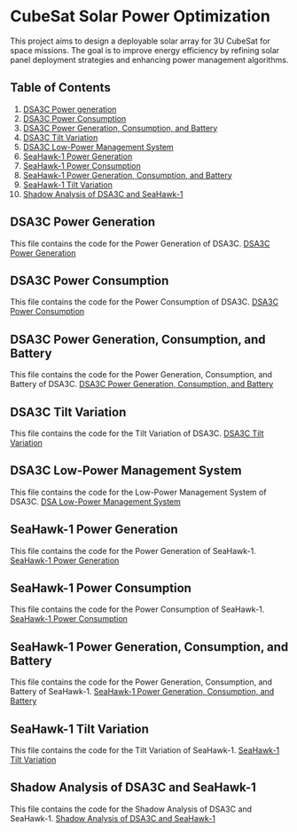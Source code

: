 # CubeSat Solar Power Optimization

This project aims to design a deployable solar array for 3U CubeSat for space missions. The goal is to improve energy efficiency by refining solar panel deployment strategies and enhancing power management algorithms.

## Table of Contents
1. [DSA3C Power generation](#DSA3CGeneration)
2. [DSA3C Power Consumption](#DSA3CConsumption)
3. [DSA3C Power Generation, Consumption, and Battery](#DSA3CBCG)
4. [DSA3C Tilt Variation](#TiltVariationDSA3C)
5. [DSA3C Low-Power Management System](#LowPowerMode)
6. [SeaHawk-1 Power Generation](#SHGeneration)
7. [SeaHawk-1 Power Consumption](#SHConsumption)
8. [SeaHawk-1 Power Generation, Consumption, and Battery](#SHBCG)
9. [SeaHawk-1 Tilt Variation](#TiltVariationSH)
10. [Shadow Analysis of DSA3C and SeaHawk-1](#ShadowingModel)

## DSA3C Power Generation

This file contains the code for the Power Generation of DSA3C.
[DSA3C Power Generation](https://github.com/AEE24-008/DSA3C/blob/main/DSA3CGeneration.m)

## DSA3C Power Consumption

This file contains the code for the Power Consumption of DSA3C.
[DSA3C Power Consumption](https://github.com/AEE24-008/DSA3C/blob/main/DSA3CConsumption.m)

## DSA3C Power Generation, Consumption, and Battery
This file contains the code for the Power Generation, Consumption, and Battery of DSA3C.
[DSA3C Power Generation, Consumption, and Battery](https://github.com/AEE24-008/DSA3C/blob/main/DSA3BCG.m)

## DSA3C Tilt Variation

This file contains the code for the Tilt Variation of DSA3C.
[DSA3C Tilt Variation](https://github.com/AEE24-008/DSA3C/blob/main/TiltVariationDSA3C.m)

## DSA3C Low-Power Management System

This file contains the code for the Low-Power Management System of DSA3C.
[DSA Low-Power Management System](https://github.com/AEE24-008/DSA3C/blob/main/LowPowerMode.m)

## SeaHawk-1 Power Generation

This file contains the code for the Power Generation of SeaHawk-1.
[SeaHawk-1 Power Generation](https://github.com/AEE24-008/DSA3C/blob/main/SHGeneration.m)

## SeaHawk-1 Power Consumption

This file contains the code for the Power Consumption of SeaHawk-1.
[SeaHawk-1 Power Consumption](https://github.com/AEE24-008/DSA3C/blob/main/SHConsumption.m)

## SeaHawk-1 Power Generation, Consumption, and Battery

This file contains the code for the Power Generation, Consumption, and Battery of SeaHawk-1.
[SeaHawk-1 Power Generation, Consumption, and Battery](https://github.com/AEE24-008/DSA3C/blob/main/SHBCG.m)

## SeaHawk-1 Tilt Variation

This file contains the code for the Tilt Variation of SeaHawk-1.
[SeaHawk-1 Tilt Variation](https://github.com/AEE24-008/DSA3C/blob/main/TiltVariationSH-1.m)

## Shadow Analysis of DSA3C and SeaHawk-1

This file contains the code for the Shadow Analysis of DSA3C and SeaHawk-1.
[Shadow Analysis of DSA3C and SeaHawk-1](https://github.com/AEE24-008/DSA3C/blob/main/ShadowModelling)
